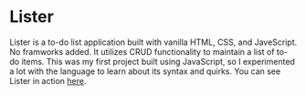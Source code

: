 # Lister

Lister is a to-do list application built with vanilla HTML, CSS, and JaveScript. No framworks added. It utilizes CRUD functionality to maintain a list of to-do items. This was my first project built using JavaScript, so I experimented a lot with the language to learn about its syntax and quirks. You can see Lister in action [here](https://benreckas.github.io/todo-app/).
